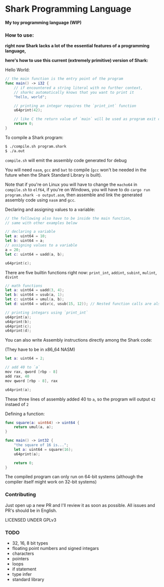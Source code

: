 # Shark Programming Language

**My toy programming language (WIP)**

### How to use:
**right now Shark lacks a lot of the essential features of a programming language,**

**here's how to use this current (extremely primitive) version of Shark:**

Hello World:

``` Swift
// the main function is the entry point of the program
func main() -> i32 {
    // if encountered a string literal with no further context,
    // sharkc automatically knows that you want to print it
    "hello, world";

    // printing an integar requires the `print_int` function
    u64print(42);

    // like C the return value of `main` will be used as program exit code
    return 0;
}
```

To compile a Shark program:

``` Bash
$ ./compile.sh program.shark
$ ./a.out
```

`compile.sh` will emit the assembly code generated for debug

You will need `nasm`, `gcc` and `bat` to compile (`gcc` won't be needed in the future when the Shark Standard Library is built).

Note that if you're on Linux you will have to change the `macho64` in `compile.sh` to `elf64`,
if you're on Windows, you will have to do `cargo run program.shark -o output.asm`, then assemble and link the generated assembly code using `nasm` and `gcc`.

Declaring and assigning values to a variable:

``` Swift
// the following also have to be inside the main function,
// same with other examples below

// declaring a variable
let a: uint64 = 10;
let b: uint64 = a;
// assigning values to a variable
a = 20;	
let c: uint64 = uadd(a, b);

u64print(c);
```

There are five builtin functions right now: `print_int`, `addint`, `subint`, `mulint`, `divint`

``` Swift
// math functions
let a: uint64 = uadd(3, 4);
let b: uint64 = usub(a, 1);
let c: uint64 = umul(a, b);
let d: uint64 = udiv(c, usub(15, 12)); // Nested function calls are also supported

// printing integars using `print_int`
u64print(a);
u64print(b);
u64print(c);
u64print(d);
```

You can also write Assembly instructions directly among the Shark code:

(They have to be in x86_64 NASM)

``` Swift
let a: uint64 = 2;

// add 40 to `a`
mov rax, qword [rbp - 8]
add rax, 40
mov qword [rbp - 8], rax

u64print(a);
```

These three lines of assembly added 40 to `a`, so the program will output `42` instaed of `2`

Defining a function:
``` Swift
func square(a: uint64) -> uint64 {
    return umul(a, a);
}

func main() -> int32 {
    "the square of 16 is...";
    let a: uint64 = square(16);
    u64print(a);

    return 0;
}
```

The compiled program can only run on 64-bit systems (although the compiler itself might work on 32-bit systems)

### Contributing
Just open up a new PR and I'll review it as soon as possible. All issues and PR's should be in English.

LICENSED UNDER GPLv3

### TODO
- 32, 16, 8 bit types
- floating point numbers and signed integars
- characters
- pointers
- loops
- if statement
- type infer
- standard library
